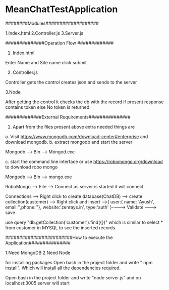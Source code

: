 # MeanChatTestApplication




########Modules###################

1.Index.html
2.Controller.js
3.Server.js




##############Operation Flow #############
1. Index.html 

Enter Name and Site name click submit


2. Controller.js

Controller gets the control creates json and sends to the server


3.Node

After getting the control it checks the db with the record if present response contains token
else No token is returned



#############External Requirements###############


1. Apart from the files present above extra needed things are


a. Visit https://www.mongodb.com/download-center#enterprise and download mongodb.
b. extract mongodb and start the server

Mongodb --> Bin --> Mongod.exe

c. start the command line interface or use https://robomongo.org/download to download robo mongo 

Mongodb --> Bin --> mongo.exe

RoboMongo --> File --> Connect as server is started it will connect


Connections --> Right click to create database(ChatDB) --> create collection(customer) --> Right click and insert -->{
    user:{ name: 'Ayush', email:'',phone:''},
	  website:'zenrays.in',
	  type:'auth'
}----> Validate ---> save

use query "db.getCollection('customer').find({})" which is similar to select * from customer in MYSQL to see the inserted records.



########################How to execute the Application###############


1.Need MongoDB
2.Need Node

for installing packages Open bash in the project folder and write " npm install". Which will install all the dependencies required.

Open bash in the project folder and write "node server.js" and on localhost:3005 server will start

